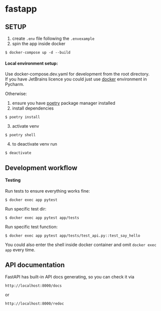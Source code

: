 # fastapp


## SETUP
1) create `.env` file following the `.envexample`
2) spin the app inside docker
```shell
$ docker-compose up -d --build
```

#### Local environment setup:
Use docker-compose.dev.yaml for development from the root directory.  
If you have JetBrains licence you could just use 
[docker](https://www.jetbrains.com/help/pycharm/using-docker-compose-as-a-remote-interpreter.html)
environment in Pycharm.

Otherwise:
1) ensure you have [poetry](https://python-poetry.org/docs/#installing-with-the-official-installer) 
package manager installed 
2) install dependencies
```shell
$ poetry install
```
3) activate venv
```shell
$ poetry shell
```
4) to deactivate venv run
```shell
$ deactivate
```

## Development workflow

#### Testing

Run tests to ensure everything works fine:

```shell
$ docker exec app pytest
```

Run specific test dir:

```shell
$ docker exec app pytest app/tests
```

Run specific test function:

```shell
$ docker exec app pytest app/tests/test_api.py::test_say_hello
```

You could also enter the shell inside docker container and omit `docker exec app` every time.

## API documentation

FastAPI has built-in API docs generating, so you can check it via
```http request
http://localhost:8000/docs
```
or
```http request
http://localhost:8000/redoc
```